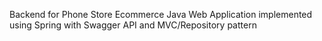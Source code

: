 Backend for Phone Store Ecommerce Java Web Application implemented using Spring with Swagger API and MVC/Repository pattern
